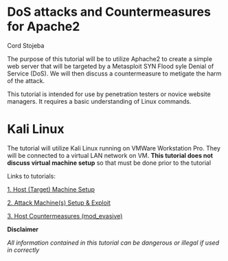# DoS attacks and Countermeasures for Apache2

Cord Stojeba

The purpose of this tutorial will be to utilize Aphache2 to create a simple web server that will be targeted by a Metasploit SYN Flood syle Denial of Service (DoS).  We will then discuss a countermeasure to metigate the harm of the attack.

This tutorial is intended for use by penetration testers or novice website managers.  It requires a basic understanding of Linux commands.

# Kali Linux
The tutorial will utilize Kali Linux running on VMWare Workstation Pro.  They will be connected to a virtual LAN network on VM.  **This tutorial does not discuss virtual machine setup** so that must be done prior to the tutorial

Links to tutorials:

 [1. Host (Target) Machine Setup ](HostSetup.md)
 
 [2. Attack Machine(s) Setup & Exploit ](AttackSetup.md)
 
 [3. Host Countermeasures (mod_evasive) ](Countermeasure.md)


**Disclaimer** 

_All information contained in this tutorial can be dangerous or illegal if used in correctly_
